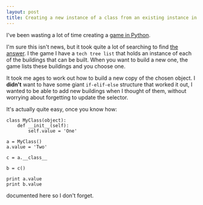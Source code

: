 ```yaml
---
layout: post
title: Creating a new instance of a class from an existing instance in Python
---
```


I've been wasting a lot of time creating a [game in Python](https://github.com/MalphasWats/sector-7).

I'm sure this isn't news, but it took quite a lot of searching to find [the answer](http://stackoverflow.com/questions/5924879/how-to-create-a-new-instance-from-a-class-object-in-python). I the game I have a `tech tree list` that holds an instance of each of the buildings that can be built. When you want to build a new one, the game lists these buildings and you choose one.

It took me ages to work out how to build a new copy of the chosen object. I **didn't** want to have some giant `if-elif-else` structure that worked it out, I wanted to be able to add new buildings when I thought of them, without worrying about forgetting to update the selector.

It's actually quite easy, once you know how:

    class MyClass(object):
        def __init__(self):
            self.value = 'One'
    
    a = MyClass()
    a.value = 'Two'
    
    c = a.__class__
    
    b = c()
    
    print a.value
    print b.value

documented here so I don't forget.